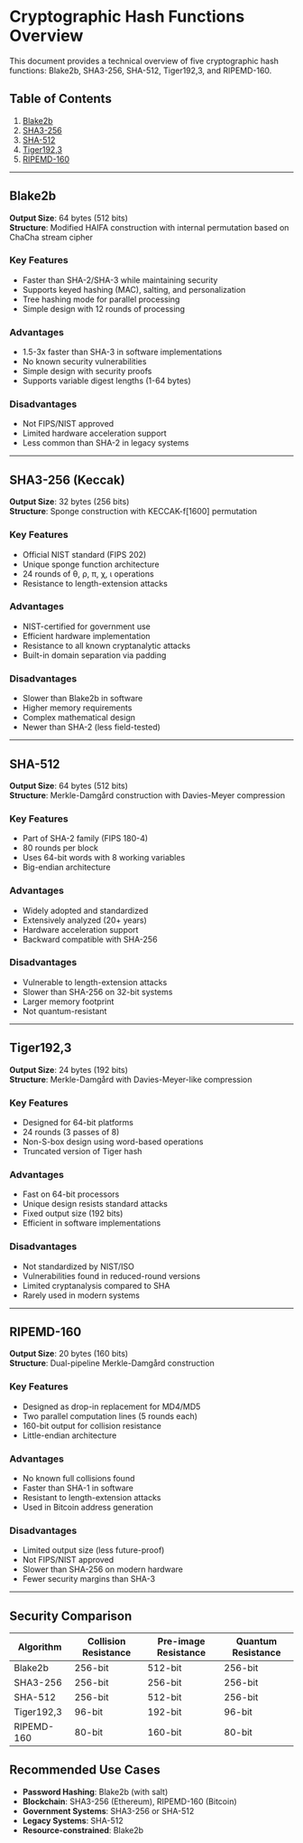 # Cryptographic Hash Functions Overview

This document provides a technical overview of five cryptographic hash functions: 
Blake2b, SHA3-256, SHA-512, Tiger192,3, and RIPEMD-160.

## Table of Contents
1. [Blake2b](#blake2b)
2. [SHA3-256](#sha3-256)
3. [SHA-512](#sha-512)
4. [Tiger192,3](#tiger1923)
5. [RIPEMD-160](#ripemd-160)

---

## Blake2b
**Output Size**: 64 bytes (512 bits)  
**Structure**: Modified HAIFA construction with internal permutation based on ChaCha stream cipher

### Key Features
- Faster than SHA-2/SHA-3 while maintaining security
- Supports keyed hashing (MAC), salting, and personalization
- Tree hashing mode for parallel processing
- Simple design with 12 rounds of processing

### Advantages
- 1.5-3x faster than SHA-3 in software implementations
- No known security vulnerabilities
- Simple design with security proofs
- Supports variable digest lengths (1-64 bytes)

### Disadvantages
- Not FIPS/NIST approved
- Limited hardware acceleration support
- Less common than SHA-2 in legacy systems

---

## SHA3-256 (Keccak)
**Output Size**: 32 bytes (256 bits)  
**Structure**: Sponge construction with KECCAK-f[1600] permutation

### Key Features
- Official NIST standard (FIPS 202)
- Unique sponge function architecture
- 24 rounds of θ, ρ, π, χ, ι operations
- Resistance to length-extension attacks

### Advantages
- NIST-certified for government use
- Efficient hardware implementation
- Resistance to all known cryptanalytic attacks
- Built-in domain separation via padding

### Disadvantages
- Slower than Blake2b in software
- Higher memory requirements
- Complex mathematical design
- Newer than SHA-2 (less field-tested)

---

## SHA-512
**Output Size**: 64 bytes (512 bits)  
**Structure**: Merkle-Damgård construction with Davies-Meyer compression

### Key Features
- Part of SHA-2 family (FIPS 180-4)
- 80 rounds per block
- Uses 64-bit words with 8 working variables
- Big-endian architecture

### Advantages
- Widely adopted and standardized
- Extensively analyzed (20+ years)
- Hardware acceleration support
- Backward compatible with SHA-256

### Disadvantages
- Vulnerable to length-extension attacks
- Slower than SHA-256 on 32-bit systems
- Larger memory footprint
- Not quantum-resistant

---

## Tiger192,3
**Output Size**: 24 bytes (192 bits)  
**Structure**: Merkle-Damgård with Davies-Meyer-like compression

### Key Features
- Designed for 64-bit platforms
- 24 rounds (3 passes of 8)
- Non-S-box design using word-based operations
- Truncated version of Tiger hash

### Advantages
- Fast on 64-bit processors
- Unique design resists standard attacks
- Fixed output size (192 bits)
- Efficient in software implementations

### Disadvantages
- Not standardized by NIST/ISO
- Vulnerabilities found in reduced-round versions
- Limited cryptanalysis compared to SHA
- Rarely used in modern systems

---

## RIPEMD-160
**Output Size**: 20 bytes (160 bits)  
**Structure**: Dual-pipeline Merkle-Damgård construction

### Key Features
- Designed as drop-in replacement for MD4/MD5
- Two parallel computation lines (5 rounds each)
- 160-bit output for collision resistance
- Little-endian architecture

### Advantages
- No known full collisions found
- Faster than SHA-1 in software
- Resistant to length-extension attacks
- Used in Bitcoin address generation

### Disadvantages
- Limited output size (less future-proof)
- Not FIPS/NIST approved
- Slower than SHA-256 on modern hardware
- Fewer security margins than SHA-3

---

## Security Comparison
| Algorithm    | Collision Resistance | Pre-image Resistance | Quantum Resistance |
|--------------|----------------------|----------------------|--------------------|
| Blake2b      | 256-bit              | 512-bit              | 256-bit            |
| SHA3-256     | 256-bit              | 256-bit              | 256-bit            |
| SHA-512      | 256-bit              | 512-bit              | 256-bit            |
| Tiger192,3   | 96-bit               | 192-bit              | 96-bit             |
| RIPEMD-160   | 80-bit               | 160-bit              | 80-bit             |

## Recommended Use Cases
- **Password Hashing**: Blake2b (with salt)
- **Blockchain**: SHA3-256 (Ethereum), RIPEMD-160 (Bitcoin)
- **Government Systems**: SHA3-256 or SHA-512
- **Legacy Systems**: SHA-512
- **Resource-constrained**: Blake2b
